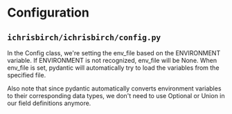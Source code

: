 # Configuration

## `ichrisbirch/ichrisbirch/config.py`



In the Config class, we're setting the env_file based on the ENVIRONMENT variable. If ENVIRONMENT is not recognized, env_file will be None. When env_file is set, pydantic will automatically try to load the variables from the specified file.

Also note that since pydantic automatically converts environment variables to their corresponding data types, we don't need to use Optional or Union in our field definitions anymore.